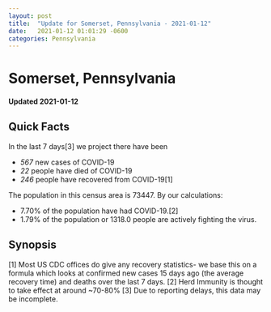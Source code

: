 ```yaml
---
layout: post
title:  "Update for Somerset, Pennsylvania - 2021-01-12"
date:   2021-01-12 01:01:29 -0600
categories: Pennsylvania
---
```


# Somerset, Pennsylvania
#### Updated 2021-01-12

## Quick Facts

In the last 7 days[3] we project there have been
- *567* new cases of COVID-19
- *22* people have died of COVID-19
- *246* people have recovered from COVID-19[1]

The population in this census area is 73447. By our calculations:
- 7.70% of the population have had COVID-19.[2]
- 1.79% of the population or 1318.0 people are actively fighting the virus.

## Synopsis




[1] Most US CDC offices do give any recovery statistics- we base this on a formula which looks at confirmed new cases
15 days ago (the average recovery time) and deaths over the last 7 days.
[2] Herd Immunity is thought to take effect at around ~70-80%
[3] Due to reporting delays, this data may be incomplete. 
    